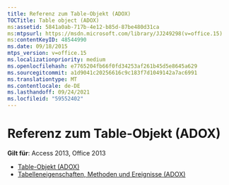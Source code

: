 ```yaml
---
title: Referenz zum Table-Objekt (ADOX)
TOCTitle: Table object (ADOX)
ms:assetid: 5841a0ab-717b-4e12-b85d-87be480d31ca
ms:mtpsurl: https://msdn.microsoft.com/library/JJ249298(v=office.15)
ms:contentKeyID: 48544990
ms.date: 09/18/2015
mtps_version: v=office.15
ms.localizationpriority: medium
ms.openlocfilehash: e7765204fb66f0fd34253af261b45d5e8645a629
ms.sourcegitcommit: a1d9041c20256616c9c183f7d1049142a7ac6991
ms.translationtype: MT
ms.contentlocale: de-DE
ms.lasthandoff: 09/24/2021
ms.locfileid: "59552402"
---
```

# <a name="table-object-adox-reference"></a>Referenz zum Table-Objekt (ADOX)

**Gilt für**: Access 2013, Office 2013

- [Table-Objekt (ADOX)](table-object-adox.md)
- [Tabelleneigenschaften, Methoden und Ereignisse (ADOX)](table-properties-methods-and-events-adox.md)

